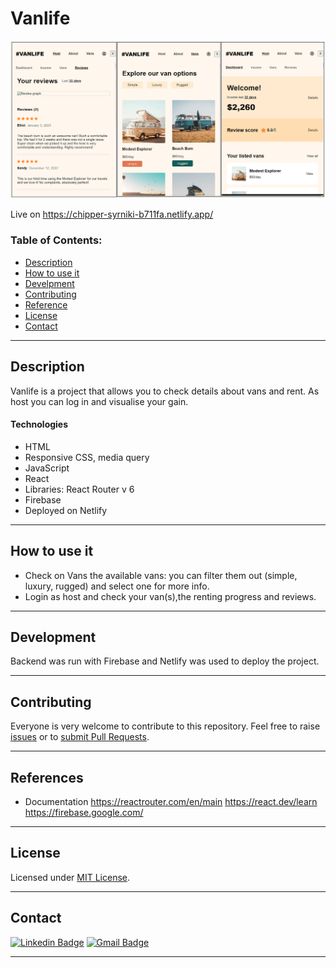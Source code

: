 # Vanlife

![alt text](/assets/images/screenshot%20vanlife.png)

Live on https://chipper-syrniki-b711fa.netlify.app/

### Table of Contents:

- [Description](#description)
- [How to use it](#how-to-use-it)
- [Develpment](#how-to-use-it)
- [Contributing](#contributing)
- [Reference](#reference)
- [License](#license)
- [Contact](#contact)

---

## Description

Vanlife is a project that allows you to check details about vans and rent. As host you can log in and visualise your gain.

#### Technologies

- HTML
- Responsive CSS, media query
- JavaScript
- React
- Libraries: React Router v 6
- Firebase
- Deployed on Netlify

---

## How to use it

- Check on Vans the available vans: you can filter them out (simple, luxury, rugged) and select one for more info.
- Login as host and check your van(s),the renting progress and reviews.

---

## Development

Backend was run with Firebase and Netlify was used to deploy the project.

---

## Contributing

Everyone is very welcome to contribute to this repository. Feel free to raise [issues](https://github.com/mrmatteorusso/vanlife/issues) or to [submit Pull Requests](https://github.com/mrmatteorusso/vanlife/pulls).

---

## References

- Documentation
  https://reactrouter.com/en/main
  https://react.dev/learn
  https://firebase.google.com/

---

## License

Licensed under [MIT License](http://opensource.org/licenses/MIT).

---

## Contact

[![Linkedin Badge](https://img.shields.io/badge/-Matteo_Russo-blue?style=flat-square&logo=Linkedin&logoColor=white&link=https://www.linkedin.com/in/mrmatteorusso//)](https://www.linkedin.com/in/mrmatteorusso/) [![Gmail Badge](https://img.shields.io/badge/-mrmatteorusso@gmail.com-c14438?style=flat-square&logo=Gmail&logoColor=white&link=mailto:mrmatteorusso@gmail.com)](mailto:mrmatteorusso@gmail.com)

---
